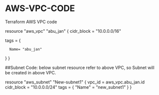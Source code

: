 # AWS-VPC-CODE
Terraform AWS VPC code


resource "aws_vpc" "abu_jan" {
  cidr_block = "10.0.0.0/16"

  tags = {

      Name= "abu_jan"
  }
}

##Subnet Code: below subnet resource refer to above VPC, so Subnet will be created in above VPC.

resource "aws_subnet" "New-subnet1" {
                vpc_id = aws_vpc.abu_jan.id
                cidr_block =  "10.0.0.0/24"
                tags = {
                  "Name" = "new_subnet1"
                }
}
